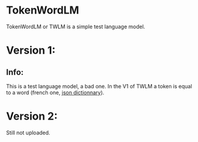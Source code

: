 # TokenWordLM
TokenWordLM or TWLM is a simple test language model.
# Version 1:
## Info:
This is a test language model, a bad one.
In the V1 of TWLM a token is equal to a word (french one, [json dictionnary](https://github.com/words/an-array-of-french-words)).
# Version 2:
Still not uploaded.
